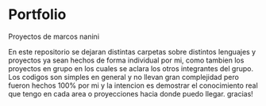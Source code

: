 # Portfolio
Proyectos de marcos nanini

En este repositorio se dejaran distintas carpetas sobre distintos lenguajes
y proyectos ya sean hechos de forma individual por mi, como tambien los proyectos en grupo
en los cuales se aclara los otros integrantes del grupo. 
Los codigos son simples en general y no llevan gran complejidad pero fueron hechos 100% por mi y
la intencion es demostrar el conocimiento real que tengo en cada area o proyecciones hacia donde puedo llegar.
gracias!

